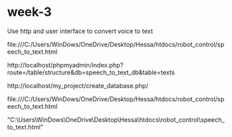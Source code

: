 # week-3
Use http and user interface to convert voice to text


file:///C:/Users/WinDows/OneDrive/Desktop/Hessa/htdocs/robot_control/speech_to_text.html


http://localhost/phpmyadmin/index.php?route=/table/structure&db=speech_to_text_db&table=texts


http://localhost/my_project/create_database.php/

file:///C:/Users/WinDows/OneDrive/Desktop/Hessa/htdocs/robot_control/speech_to_text.html


"C:\Users\WinDows\OneDrive\Desktop\Hessa\htdocs\robot_control\speech_to_text.html"
